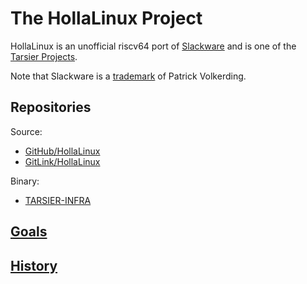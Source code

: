 # The HollaLinux Project

HollaLinux is an unofficial riscv64 port of [Slackware](http://www.slackware.com)
and is one of the [Tarsier Projects](https://github.com/isrc-cas/tarsier-infra). 

Note that Slackware is a [trademark](http://www.slackware.com/trademark/trademark.php)
of Patrick Volkerding.


## Repositories

Source:

- [GitHub/HollaLinux](https://github.com/hollalinux)
- [GitLink/HollaLinux](https://gitlink.org.cn/hollalinux)

Binary:
- [TARSIER-INFRA](https://repo.tarsier-infra.com/Slackware-RISC-V/)


## [Goals](/profile/goals.md)

## [History](/profile/history.md)
